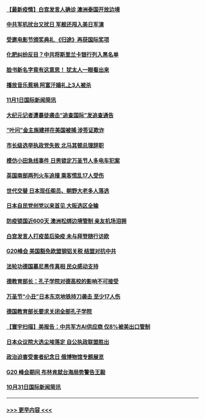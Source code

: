 #### [【最新疫情】白宫发言人确诊 澳洲泰国开放边境](../pages/prog202/a103257695.md?t=11020350) 
#### [中共军机扰台又扰日 军舰还闯入美日军演](../pages/prog202/a103257653.md?t=11020350) 
#### [受邀电影节颁奖典礼 《归途》再获国际奖项](../pages/prog202/a103257591.md?t=11020350) 
#### [化肥纠纷反目？中共将斯里兰卡银行列入黑名单](../pages/prog202/a103257538.md?t=11020350) 
#### [脸书新名字竟有这意思！ 犹太人一眼看出来](../pages/prog202/a103257534.md?t=11020350) 
#### [播放音乐惹祸 阿富汗婚礼上3人被杀](../pages/prog202/a103257529.md?t=11020350) 
#### [11月1日国际新闻简讯](../pages/prog202/a103257460.md?t=11020350) 
#### [大纪元记者遭暴徒袭击“追查国际”发追查通告](../pages/prog202/a103257455.md?t=11020350) 
#### [“叶问”金主施建祥在美国被捕 涉签证欺诈](../pages/prog202/a103257450.md?t=11020350) 
#### [市长级选举执政党失败 北马其顿总理辞职](../pages/prog202/a103257330.md?t=11020350) 
#### [模仿小田急线事件 日男锁定万圣节人多电车犯案](../pages/prog202/a103257324.md?t=11020350) 
#### [英国南部两列火车追撞 乘客慌乱17人受伤](../pages/prog202/a103257287.md?t=11020350) 
#### [世代交替 日本现任阁员、朝野大老多人落选](../pages/prog202/a103257283.md?t=11020350) 
#### [日本自民党创党以来首见 大阪选区全输](../pages/prog202/a103257251.md?t=11020350) 
#### [防疫锁国近600天 澳洲松绑边境管制 亲友机场泪拥](../pages/prog202/a103257227.md?t=11020350) 
#### [白宫发言人打疫苗后染疫 未与拜登随行访欧](../pages/prog202/a103257161.md?t=11020350) 
#### [G20峰会 美国豁免欧盟钢铝关税 结盟对抗中共](../pages/prog202/a103257118.md?t=11020350) 
#### [法轮功德国慕尼黑传真相 民众感动支持](../pages/prog202/a103257094.md?t=11020350) 
#### [德教育部长：孔子学院对德高校的影响不可接受](../pages/prog202/a103257085.md?t=11020350) 
#### [万圣节“小丑”日本东京地铁持刀袭击 至少17人伤](../pages/prog202/a103257079.md?t=11020350) 
#### [德国教育部长要求关闭全部孔子学院](../pages/prog202/a103257060.md?t=11020350) 
#### [【寰宇扫描】美报告：中共军方AI供应商 仅8%被美出口管制](../pages/prog202/a103257058.md?t=11020350) 
#### [日本众议院大选尘埃落定 自公执政联盟胜出](../pages/prog202/a103257052.md?t=11020350) 
#### [政治迫害受害者纪念日 俄博物馆专题展览](../pages/prog202/a103256918.md?t=11020350) 
#### [G20 峰会期间 布林肯就台海局势警告王毅](../pages/prog202/a103256894.md?t=11020350) 
#### [10月31日国际新闻简讯](../pages/prog202/a103256898.md?t=11020350) 

----
#### [ >>> 更早内容 <<< ](../indexes/prog202-earlier.md)
